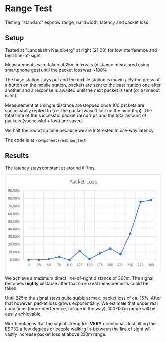 # Range Test

Testing "standard" espnow range, bandwidth, latency and packet loss

## Setup

Tested at "Landebahn Neubiberg" at night (21:00) for low interference and best line-of-sight.

Measurements were taken at 25m intervals (distance meassured using smartphone gps) until the packet loss was ~100%

The base station stays put and the mobile station is moving. By the press of a button on the mobile station, packets are sent to the base station one after another and a response is awaited until the next packet is sent (or a timeout is hit).

Measurement at a single distance are stopped once 100 packets are successfully replied to (i.e. the packet wasn't lost on the roundtrip). The total time of the successful packet roundtrips and the total amount of packets (successful + lost) are saved.

We half the roundtrip time because we are interested in one-way latency.

The code is at `/components/espnow_test`

## Results

The latency stays constant at around 6-7ms.

![Result chart](chart.png)

We achieve a maximum direct line-of-sight distance of 300m. The signal becomes **highly** unstable after that so no real measurements could be taken.

Until 225m the signal stays quite stable at max. packet loss of ca. 15%. After that however, packet loss grows exponentially. We estimate that under real conditions (more interference, foilage in the way), 100-150m range will be easily achievable.

Worth noting is that the signal strength is **VERY** directional. Just tilting the ESP32 a few degrees or people walking in-between the line of sight will vastly increase packet loss at above 200m range.
